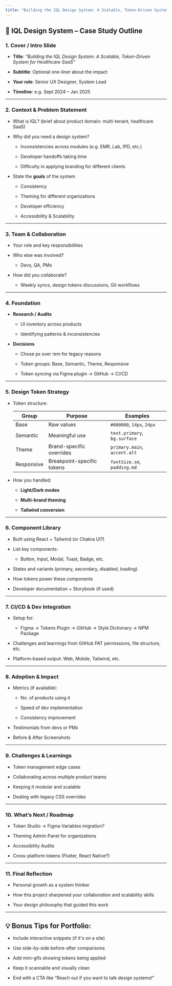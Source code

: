 ```yaml
---
title: "Building the IQL Design System: A Scalable, Token-Driven System for Healthcare SaaS"
---
```

## 🧾 IQL Design System – Case Study Outline

### 1. **Cover / Intro Slide**

- **Title**: _“Building the IQL Design System: A Scalable, Token-Driven System for Healthcare SaaS”_
    
- **Subtitle**: Optional one-liner about the impact
    
- **Your role**: Senior UX Designer, System Lead
    
- **Timeline**: e.g. Sept 2024 – Jan 2025
    

---

### 2. **Context & Problem Statement**

- What is IQL? (brief about product domain: multi-tenant, healthcare SaaS)
    
- Why did you need a design system?
    
    - Inconsistencies across modules (e.g. EMR, Lab, IPD, etc.)
        
    - Developer handoffs taking time
        
    - Difficulty in applying branding for different clients
        
- State the **goals** of the system
    
    - Consistency
        
    - Theming for different organizations
        
    - Developer efficiency
        
    - Accessibility & Scalability
        

---

### 3. **Team & Collaboration**

- Your role and key responsibilities
    
- Who else was involved?
    
    - Devs, QA, PMs
        
- How did you collaborate?
    
    - Weekly syncs, design tokens discussions, Git workflows
        

---

### 4. **Foundation**

- **Research / Audits**
    
    - UI inventory across products
        
    - Identifying patterns & inconsistencies
        
- **Decisions**
    
    - Chose px over rem for legacy reasons
        
    - Token groups: Base, Semantic, Theme, Responsive
        
    - Token syncing via Figma plugin → GitHub → CI/CD
        

---

### 5. **Design Token Strategy**

- Token structure:
    
    |Group|Purpose|Examples|
    |---|---|---|
    |Base|Raw values|`#000000`, `14px`, `24px`|
    |Semantic|Meaningful use|`text.primary`, `bg.surface`|
    |Theme|Brand-specific overrides|`primary.main`, `accent.alt`|
    |Responsive|Breakpoint-specific tokens|`fontSize.sm`, `padding.md`|
    
- How you handled:
    
    - **Light/Dark modes**
        
    - **Multi-brand theming**
        
    - **Tailwind conversion**
        

---

### 6. **Component Library**

- Built using React + Tailwind (or Chakra UI?)
    
- List key components:
    
    - Button, Input, Modal, Toast, Badge, etc.
        
- States and variants (primary, secondary, disabled, loading)
    
- How tokens power these components
    
- Developer documentation + Storybook (if used)
    

---

### 7. **CI/CD & Dev Integration**

- Setup for:
    
    - Figma → Tokens Plugin → GitHub → Style Dictionary → NPM Package
        
- Challenges and learnings from GitHub PAT permissions, file structure, etc.
    
- Platform-based output: Web, Mobile, Tailwind, etc.
    

---

### 8. **Adoption & Impact**

- Metrics (if available):
    
    - No. of products using it
        
    - Speed of dev implementation
        
    - Consistency improvement
        
- Testimonials from devs or PMs
    
- Before & After Screenshots
    

---

### 9. **Challenges & Learnings**

- Token management edge cases
    
- Collaborating across multiple product teams
    
- Keeping it modular and scalable
    
- Dealing with legacy CSS overrides
    

---

### 10. **What’s Next / Roadmap**

- Token Studio → Figma Variables migration?
    
- Theming Admin Panel for organizations
    
- Accessibility Audits
    
- Cross-platform tokens (Flutter, React Native?)
    

---

### 11. **Final Reflection**

- Personal growth as a system thinker
    
- How this project sharpened your collaboration and scalability skills
    
- Your design philosophy that guided this work
    

---

## 💡 Bonus Tips for Portfolio:

- Include interactive snippets (if it's on a site)
    
- Use side-by-side before-after comparisons
    
- Add mini-gifs showing tokens being applied
    
- Keep it scannable and visually clean
    
- End with a CTA like “Reach out if you want to talk design systems!”